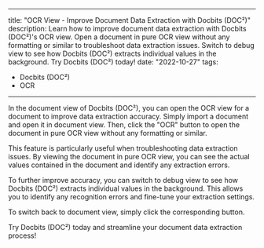 
---
title: "OCR View - Improve Document Data Extraction with Docbits (DOC²)"
description: Learn how to improve document data extraction with Docbits (DOC²)'s OCR view. Open a document in pure OCR view without any formatting or similar to troubleshoot data extraction issues. Switch to debug view to see how Docbits (DOC²) extracts individual values in the background. Try Docbits (DOC²) today!
date: "2022-10-27"
tags:
  - Docbits (DOC²)
  - OCR
---

In the document view of Docbits (DOC²), you can open the OCR view for a document to improve data extraction accuracy. Simply import a document and open it in document view. Then, click the "OCR" button to open the document in pure OCR view without any formatting or similar.

This feature is particularly useful when troubleshooting data extraction issues. By viewing the document in pure OCR view, you can see the actual values contained in the document and identify any extraction errors.

To further improve accuracy, you can switch to debug view to see how Docbits (DOC²) extracts individual values in the background. This allows you to identify any recognition errors and fine-tune your extraction settings.

To switch back to document view, simply click the corresponding button.

Try Docbits (DOC²) today and streamline your document data extraction process!
